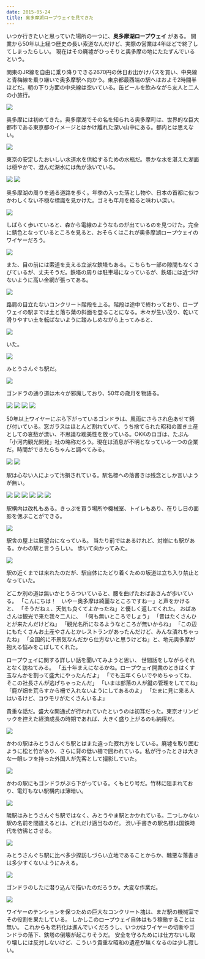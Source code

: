 ```yaml
---
date: 2015-05-24
title: 奥多摩湖ロープウェイを見てきた
---
```



いつか行きたいと思っていた場所の一つに、**奥多摩湖ロープウェイ** がある。
開業から50年以上経つ歴史の長い索道なんだけど、実際の営業は4年ほどで終了してしまったらしい。
現在はその廃墟がひっそりと奥多摩の地にたたずんでいるという。

関東のJR線を自由に乗り降りできる2670円の休日お出かけパスを買い、中央線と青梅線を乗り継いで奥多摩駅へ向かう。東京都最西端の駅へはおよそ2時間半ほどだ。朝の下り方面の中央線は空いている。缶ビールを飲みながら友人と二人の小旅行。

![](https://photos.smugmug.com/photos/i-jPQwtTk/0/c115c1ac/X3/i-jPQwtTk-X3.jpg)

奥多摩には初めてきた。奥多摩湖でその名を知られる奥多摩町は、世界的な巨大都市である東京都のイメージとはかけ離れた深い山中にある。都内とは思えない。

![](https://photos.smugmug.com/photos/i-WQwdW5S/0/34b5ced4/X3/i-WQwdW5S-X3.jpg)

東京の安定したおいしい水道水を供給するための水瓶だ。豊かな水を湛えた湖面は穏やかで、澄んだ湖水には魚が泳いでいる。

![](https://photos.smugmug.com/photos/i-22q2cbZ/0/42492023/X3/i-22q2cbZ-X3.jpg)
![](https://photos.smugmug.com/photos/i-B646nQ5/0/5ab976d9/X3/i-B646nQ5-X3.jpg)

奥多摩湖の周りを通る道路を歩く。年季の入った落とし物や、日本の首都に似つかわしくない不穏な標識を見かけた。ゴミも年月を経ると味わい深い。

![](https://photos.smugmug.com/photos/i-pvKP6Qm/0/b4bd387a/X3/i-pvKP6Qm-X3.jpg)

しばらく歩いていると、森から電線のようなものが出ているのを見つけた。完全に錆色となっているところを見ると、おそらくはこれが奥多摩湖ロープウェイのワイヤーだろう。

![](https://photos.smugmug.com/photos/i-qCsR7Np/0/b224d17a/X3/i-qCsR7Np-X3.jpg)

また、目の前には索道を支える立派な鉄塔もある。こちらも一部の隙間もなくさびているが、丈夫そうだ。鉄塔の周りは駐車場になっているが、鉄塔には近づけないように高い金網が張ってある。

![](https://photos.smugmug.com/photos/i-N9z49Mx/0/2f4cf9f1/X3/i-N9z49Mx-X3.jpg)

路肩の目立たないコンクリート階段を上る。階段は途中で終わっており、ロープウェイの駅までは土と落ち葉の斜面を登ることになる。木々が生い茂り、乾いて滑りやすい土を転ばないように踏みしめながら上ってみると、

![](https://photos.smugmug.com/photos/i-zSSrDsV/0/d3da302b/X3/i-zSSrDsV-X3.jpg)

いた。

![](https://photos.smugmug.com/photos/i-k2hWn3s/0/0470c0b8/X3/i-k2hWn3s-X3.jpg)

みとうさんぐち駅だ。

![](https://photos.smugmug.com/photos/i-Hgs95dV/0/134aa697/X3/i-Hgs95dV-X3.jpg)

ゴンドラの通り道は木々が邪魔しており、50年の歳月を物語る。

![](https://photos.smugmug.com/photos/i-M8JvQTC/0/c5c1a316/X3/i-M8JvQTC-X3.jpg)
![](https://photos.smugmug.com/photos/i-fbnHr5b/0/f12bee32/X3/i-fbnHr5b-X3.jpg)
![](https://photos.smugmug.com/photos/i-VbfSFrC/0/4e6280ec/X3/i-VbfSFrC-X3.jpg)
![](https://photos.smugmug.com/photos/i-wQmLVjH/0/c8049fad/X3/i-wQmLVjH-X3.jpg)

50年以上ワイヤーにぶら下がっているゴンドラは、風雨にさらされ色あせて錆び付いている。窓ガラスはほとんど割れていて、うち捨てられた昭和の置き土産としての哀愁が漂い、不思議な耽美性を放っている。OKKのロゴは、たぶん「小河内観光開発」社の略称だろう。現在は消息が不明となっている一つの企業だ。時間ができたらちゃんと調べてみる。

![](https://photos.smugmug.com/photos/i-JRjPFzs/0/8b7436a6/X3/i-JRjPFzs-X3.jpg)
![](https://photos.smugmug.com/photos/i-vPLqfdd/0/396275af/X3/i-vPLqfdd-X3.jpg)

駅は心ない人によって汚損されている。駅名標への落書きは残念としか言いようが無い。

![](https://photos.smugmug.com/photos/i-7RwhfRk/0/5ec5cbee/X3/i-7RwhfRk-X3.jpg)
![](https://photos.smugmug.com/photos/i-m6pmDMB/0/5078108e/X3/i-m6pmDMB-X3.jpg)
![](https://photos.smugmug.com/photos/i-FnQ9DC7/0/e0ccaccf/X3/i-FnQ9DC7-X3.jpg)
![](https://photos.smugmug.com/photos/i-Zbr7gWx/0/8de0fb1d/X3/i-Zbr7gWx-X3.jpg)
![](https://photos.smugmug.com/photos/i-pSHk4vr/0/a9fe8fae/X3/i-pSHk4vr-X3.jpg)
![](https://photos.smugmug.com/photos/i-33XT8Pc/0/9b0097b8/X3/i-33XT8Pc-X3.jpg)

駅構内は改札もある。きっぷを買う場所や機械室、トイレもあり、在りし日の面影を偲ぶことができる。

![](https://photos.smugmug.com/photos/i-SvDQLb8/0/031ff9eb/X3/i-SvDQLb8-X3.jpg)

駅舎の屋上は展望台になっている。
当たり前ではあるけれど、対岸にも駅がある。かわの駅と言うらしい。
歩いて向かってみた。

![](https://photos.smugmug.com/photos/i-FDPc5pZ/0/14de5eda/X3/i-FDPc5pZ-X3.jpg)

駅の近くまでは来れたのだが、駅自体にたどり着くための坂道は立ち入り禁止となっていた。

どこか別の道は無いかとうろついていると、腰を曲げたおばあさんが歩いている。
「こんにちは！　いやー奥多摩は綺麗なところですねー」と声をかけると、
「そうだねぇ、天気も良くてよかったね」と優しく返してくれた。
おばあさんは観光で来た我々二人に、
「何も無いところでしょう」
「昔はたくさんひとが来たんだけどね」
「観光名所になるようなところが無いからね」
「この辺にもたくさんお土産やさんとかレストランがあったんだけど、みんな潰れちゃったね」
「全国的に不景気なんだから仕方ないと思うけどね」と、地元奥多摩が抱える悩みをこぼしてくれた。

ロープウェイに関する詳しい話を聞いてみようと思い、
世間話をしながらそれとなく訪ねてみる。
「五十年まえになるかね。ロープウェイ開業のときはくす玉なんかを割って盛大にやったんだよ」 「でも五年くらいでやめちゃってね、そこの社長さんが逃げちゃったんだ」 「いまは部落の人が鍵の管理をしててね」「鹿が畑を荒らすから柵で入れないようにしてあるのよ」 「たまに見に来る人はいるけど、コウモリがたくさんいるよ」

貴重な話だ。盛大な開通式が行われていたというのは初耳だった。東京オリンピックを控えた経済成長の時期であれば、大きく盛り上がるのも納得だ。

![](https://photos.smugmug.com/photos/i-zdWsvk7/0/a2579090/X3/i-zdWsvk7-X3.jpg)

かわの駅はみとうさんぐち駅とはまた違った寂れ方をしている。廃墟を取り囲むように松と竹があり、さらに背の低い柵で囲われている。私が行ったときは大きな一眼レフを持った外国人が先客として撮影していた。

![](https://photos.smugmug.com/photos/i-CXb46Vb/0/92706d8e/X3/i-CXb46Vb-X3.jpg)

かわの駅にもゴンドラがぶら下がっている。くもとり号だ。竹林に阻まれており、電灯もない駅構内は薄暗い。

![](https://photos.smugmug.com/photos/i-CFcrR93/0/648f0318/X3/i-CFcrR93-X3.jpg)

隣駅はみとうさんぐち駅ではなく、みとうやま駅とかかれている。二つしかない駅の名前を間違えるとは、どれだけ適当なのだ。
渋い手書きの駅名標は国鉄時代を彷彿とさせる。

![](https://photos.smugmug.com/photos/i-g7ZxRZk/0/9b7ca51b/X3/i-g7ZxRZk-X3.jpg)

みとうさんぐち駅に比べ多少探訪しづらい立地であることからか、醜悪な落書きは多少すくないようにみえる。

![](https://photos.smugmug.com/photos/i-ZZgqVpN/0/540402a0/X3/i-ZZgqVpN-X3.jpg)

ゴンドラのしたに潜り込んで描いたのだろうか。大変な作業だ。

![](https://photos.smugmug.com/photos/i-ksPHZDG/0/5e33e373/X3/i-ksPHZDG-X3.jpg)

ワイヤーのテンションを保つための巨大なコンクリート塊は、まだ駅の機械室でその役割を果たしている。
しかしこのロープウェイ自体はもう稼働することは無い。
これからも老朽化は進んでいくだろうし、いつかはワイヤーの切断やゴンドラの落下、鉄塔の倒壊が起こりそうだ。
安全を守るためには仕方ないし取り壊しには反対しないけど、こういう貴重な昭和の遺産が無くなるのは少し寂しい。
